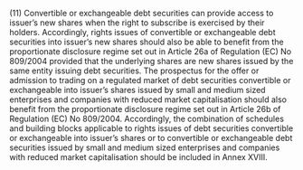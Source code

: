 (11) Convertible or exchangeable debt securities can provide access to issuer’s new shares when the right to subscribe is exercised by their holders. Accordingly, rights issues of convertible or exchangeable debt securities into issuer’s new shares should also be able to benefit from the proportionate disclosure regime set out in Article 26a of Regulation (EC) No 809/2004 provided that the underlying shares are new shares issued by the same entity issuing debt securities. The prospectus for the offer or admission to trading on a regulated market of debt securities convertible or exchangeable into issuer’s shares issued by small and medium sized enterprises and companies with reduced market capitalisation should also benefit from the proportionate disclosure regime set out in Article 26b of Regulation (EC) No 809/2004. Accordingly, the combination of schedules and building blocks applicable to rights issues of debt securities convertible or exchangeable into issuer’s shares or to convertible or exchangeable debt securities issued by small and medium sized enterprises and companies with reduced market capitalisation should be included in Annex XVIII.